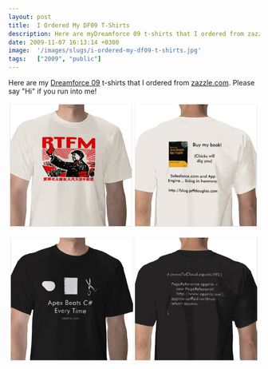 ```yaml
---
layout: post
title:  I Ordered My DF09 T-Shirts
description: Here are myDreamforce 09 t-shirts that I ordered from zazzle.com . Please say Hi if you run into me!
date: 2009-11-07 16:13:14 +0300
image:  '/images/slugs/i-ordered-my-df09-t-shirts.jpg'
tags:   ["2009", "public"]
---
```

<p>Here are my <a href="http://www.salesforce.com/dreamforce/DF09/site/">Dreamforce 09</a> t-shirts that I ordered from <a href="http://www.zazzle.com">zazzle.com</a>. Please say "Hi" if you run into me!</p>
<p><img src="images/df09-shirt1_dztb2z.png" alt="" ></p>
<p><img src="images/df09-shirt2_khf7de.png" alt="" ></p>


